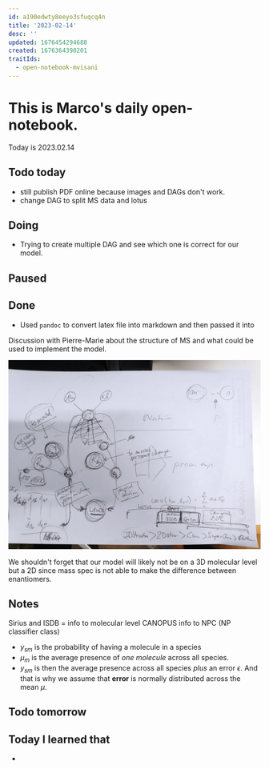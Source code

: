 ```yaml
---
id: a190edwty8eeyo3sfuqcq4n
title: '2023-02-14'
desc: ''
updated: 1676454294688
created: 1676364390201
traitIds:
  - open-notebook-mvisani
---
```

# This is Marco's daily open-notebook.

Today is 2023.02.14

## Todo today
* still publish PDF online because images and DAGs don't work.
* change DAG to split MS data and lotus

###
###

## Doing
* Trying to create multiple DAG and see which one is correct for our model.

## Paused

## Done
* Used `pandoc` to convert latex file into markdown and then passed it into 

Discussion with Pierre-Marie about the structure of MS and what could be used to implement the model. 

![image](assets/images/2023-02-14-15-17-40.jpg)

We shouldn't forget that our model will likely not be on a 3D molecular level but a 2D since mass spec is not able to make the difference between enantiomers. 
 
## Notes
Sirius and ISDB = info to molecular level 
CANOPUS info to NPC (NP classifier class)

* $y_{sm}$ is the probability of having a molecule in a species
* $\mu_{m}$ is the average presence of *one molecule* across all species. 
* $y_{sm}$ is then the average presence across all species *plus* an error $\epsilon$. And that is why we assume that **error** is normally distributed across the mean $\mu$.
## Todo tomorrow

###
###
###


## Today I learned that

- 
